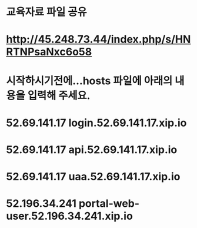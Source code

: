 # 교육자료 파일 공유
# http://45.248.73.44/index.php/s/HNRTNPsaNxc6o58



# 시작하시기전에...hosts 파일에 아래의 내용을 입력해 주세요.

# 52.69.141.17 login.52.69.141.17.xip.io
# 52.69.141.17 api.52.69.141.17.xip.io
# 52.69.141.17 uaa.52.69.141.17.xip.io
# 52.196.34.241  portal-web-user.52.196.34.241.xip.io
